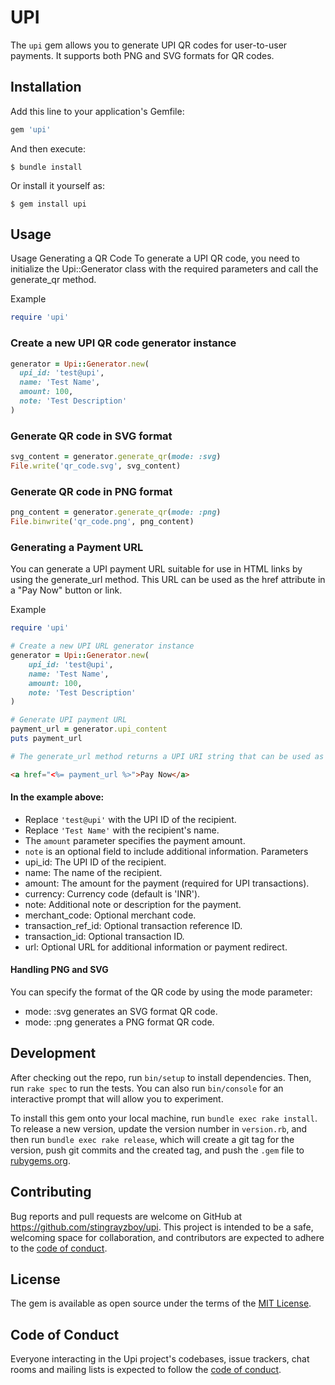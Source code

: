 # UPI

The `upi` gem allows you to generate UPI QR codes for user-to-user payments. It supports both PNG and SVG formats for QR codes.

## Installation

Add this line to your application's Gemfile:

```ruby
gem 'upi'
```

And then execute:

    $ bundle install

Or install it yourself as:

    $ gem install upi

## Usage

Usage
Generating a QR Code
To generate a UPI QR code, you need to initialize the Upi::Generator class with the required parameters and call the generate_qr method.

Example

```ruby
require 'upi'
```

### Create a new UPI QR code generator instance
```ruby
generator = Upi::Generator.new(
  upi_id: 'test@upi',
  name: 'Test Name',
  amount: 100,
  note: 'Test Description'
)

```

### Generate QR code in SVG format
```ruby
svg_content = generator.generate_qr(mode: :svg)
File.write('qr_code.svg', svg_content)
```

### Generate QR code in PNG format
```ruby
png_content = generator.generate_qr(mode: :png)
File.binwrite('qr_code.png', png_content)
```

### Generating a Payment URL
You can generate a UPI payment URL suitable for use in HTML links by using the generate_url method. This URL can be used as the href attribute in a "Pay Now" button or link.

Example
```ruby
require 'upi'

# Create a new UPI URL generator instance
generator = Upi::Generator.new(
    upi_id: 'test@upi',
    name: 'Test Name',
    amount: 100,
    note: 'Test Description'
) 

# Generate UPI payment URL
payment_url = generator.upi_content
puts payment_url

# The generate_url method returns a UPI URI string that can be used as a link in your HTML:
```

```html
<a href="<%= payment_url %>">Pay Now</a>
```

#### In the example above:

* Replace `'test@upi'` with the UPI ID of the recipient.
* Replace `'Test Name'` with the recipient's name.
* The `amount` parameter specifies the payment amount.
* `note` is an optional field to include additional information.
Parameters
* upi_id: The UPI ID of the recipient.
* name: The name of the recipient.
* amount: The amount for the payment (required for UPI transactions).
* currency: Currency code (default is 'INR').
* note: Additional note or description for the payment.
* merchant_code: Optional merchant code.
* transaction_ref_id: Optional transaction reference ID.
* transaction_id: Optional transaction ID.
* url: Optional URL for additional information or payment redirect.

#### Handling PNG and SVG
You can specify the format of the QR code by using the mode parameter:

* mode: :svg generates an SVG format QR code.
* mode: :png generates a PNG format QR code.

## Development

After checking out the repo, run `bin/setup` to install dependencies. Then, run `rake spec` to run the tests. You can also run `bin/console` for an interactive prompt that will allow you to experiment.

To install this gem onto your local machine, run `bundle exec rake install`. To release a new version, update the version number in `version.rb`, and then run `bundle exec rake release`, which will create a git tag for the version, push git commits and the created tag, and push the `.gem` file to [rubygems.org](https://rubygems.org).

## Contributing

Bug reports and pull requests are welcome on GitHub at https://github.com/stingrayzboy/upi. This project is intended to be a safe, welcoming space for collaboration, and contributors are expected to adhere to the [code of conduct](https://github.com/[USERNAME]/upi/blob/master/CODE_OF_CONDUCT.md).

## License

The gem is available as open source under the terms of the [MIT License](https://opensource.org/licenses/MIT).

## Code of Conduct

Everyone interacting in the Upi project's codebases, issue trackers, chat rooms and mailing lists is expected to follow the [code of conduct](https://github.com/[USERNAME]/upi/blob/master/CODE_OF_CONDUCT.md).
